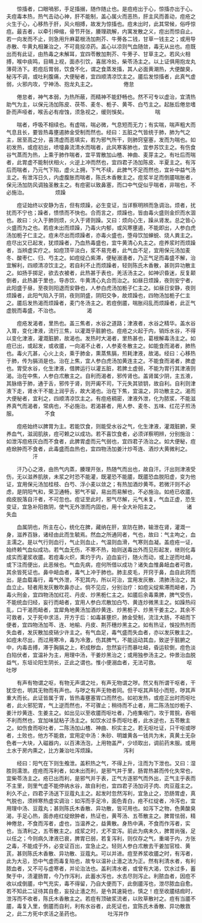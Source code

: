 <!-- { "loadSidebar": true } -->
　　惊搐者，口眼喎邪，手足搐搦，随作随止也。是痘疮出于心，惊搐亦出于心。夫痘毒本热，热气击动心神，肝不能制，盖心属火而恶热，肝主风而善动，痘疮之火生于心，心移热于肝，风火相搏，故发为惊搐也。痘未出时，此其常候，俗呼惊痘。最吉者，以牵引伸缩，骨节开张，腠理疏解，内寓发散之义，痘出而惊自止。若一向发而不止，则急用升麻葛根汤加荆芥、牛蒡各二钱，甘草一钱主之；或用导赤散、牛黄丸相兼治之，不可竟投凉药。盖心以凉则气血随敛，毒无从出也。痘既出而有此证，由热毒之未解耳，宜四苓散加荆芥、牛蒡子、甘草主之。若风火相搏，喉中痰鸣，目睛上视，面赤引饮，喜居冷处，柴苓汤主之。以上证俱用抱龙丸薄荷汤下。若痘后胃弱，饮食不化，谓之食蒸发搐，其人必面黄潮热，大便酸臭，秘泻不调，或吐利腹痛，大便秘者，宜四顺清凉饮主之。靥后发惊搐者，此真气虚弱，火邪内攻，宁神汤、抱龙丸主之。
　　　　　倦怠

　　倦怠者，神气本弱，为热所蔽，而精神不能舒畅也。然不可专以虚治，宜清热助气为主，以保元汤加陈皮、茯苓、麦冬、栀子、黄芩、白芍主之。起胀后倦怠嗜卧而声哑者，喉舌必有疳蚀，须急视之，缓则悞矣。
　　　　　喘

　　喘者，呼吸不相续也。有虚喘，喘必微，气息短而无力；有实喘，喘声粗大而气息且长，要皆热毒壅遏肺金受制而然也。经曰：五脏之气皆统于肺，肺为气之主，居至高之分，喜清虚而恶填实，若为邪气所干，则肺窍窒塞，发而为喘也。如初发热，或痘初出，喷嚏鼻流清水而喘者，此风寒客肺也，宜参苏饮主之。有伤食谷气蒸而为热，上乘于肺作喘者，宜平胃散加山楂、神曲、麦芽主之。有吐后而喘者，此胃虚不能制伏相火，火逆上冲而然也，宜四君子汤加陈皮、半夏主之。有泻后而喘者，乃元气下陷，虚火上拥，下气不续，此脾气不足而然也，宜补中益气汤主之。有泄泻日久，内虚腹胀而喘者，陈氏木香散主之。痘浆半足而倒靥喘胀者，保元汤加防风调独圣散主之。有痘密以致鼻塞，而口中气促似乎喘者，非喘也，不必施治。
　　　　　烦躁

　　痘证始终以安静为吉，但有烦躁，必生变证，当详察明辨而急调治。烦者，扰扰而不宁也；躁者，愦愦而不快也。合而言之，烦躁也，皆由毒火盛则金炽而水涸也。故曰：火入于肺则烦，火入于肾则躁。又曰：烦向心生，躁从肾发。总之皆心火盛而为之也。若痘未出而烦躁，乃毒火内郁，或风寒壅遏，不能即出，人参白虎汤加栀子仁主之。痘未尽出而烦躁者，亦毒火盛也，堕母饮加蝉蜕、烧人粪主之。痘尽出又已起发，犹烦躁者，乃血热毒盛也，宜牛黄清心丸主之。痘养浆时而烦躁者，当辨虚实疗之。如痘顶平淡白，浆不易充者，此气血不足，宜用保元汤加麦冬、酸枣仁、归、芍主之。如痘绽凸紫滞，便秘溺濇者，乃正气足而毒盛不解，治宜解利，四顺清凉饮主之。若自利不止而烦躁者，轻则陈氏木香散，甚则异功散主之。如扬手掷足，欲去衣被者，此热甚于表也，羌活汤主之。如神识昏迷，反复颠倒者，此热甚于里也，导赤饮、牛黄清心丸合而治之。如昼日烦躁，夜则安宁者，此阳盛于昼，至夜则阳退而安静也，人参白虎汤加栀子仁主之。如昼日安静，夜则烦躁者，此阳气陷入于阴，夜则阴盛，阴阳交争，故烦躁也，四物汤加栀子仁主之。靥后发热渴而烦躁者，麦门冬汤主之。若痘倒靥，喘胀闷乱而烦躁者，此正气虚脱而毒盛，不治也。
　　　　　渴

　　痘疮发渴者，里热也。盖三焦者，水谷之道路；津液者，水谷之精华。盖水谷入胃，变化津液，流行三焦，以灌溉乎脏腑也。痘疮之火起于内，销烁水谷，不得以变化津液，灌溉脏腑，故渴也。发热时大渴者，里热甚也，葛根解毒汤主之。如痘已出，或起发，或收靥，一向渴不止者，人参麦冬散主之。如能食而渴者，肺热也。毒火亢甚，心火上炎，乘于肺金，熏蒸焦膈，煎耗津液，故渴。经曰：心移热于肺，传为膈消是也。治在上焦，宜人参白虎汤加黄连主之。不能食而渴者，脾虚也。胃受水谷，化生津液，借脾运行以灌五脏，若脾土虚弱，不能为胃行其津液则渴。治在中焦，人参白朮散主之。自利而渴者，邪传肾也。盖肾属少阴，主五液，其脉络于肺，通于舌，邪传于肾，则开阖不司，下元失其锁钥，故自利。自利则津液下走，肾水干不能上润乎舌，故大渴也。治在下焦，宜温之，异功散主之。渴而大便秘者，宜利之，四顺清凉饮主之。有痘疮稠密，津液外泄，化为脓浆，不能滋养真气而渴者，常病也，不必施治。若渴甚者，用人参、麦冬、五味、红花子煎汤服。
　　　　　不食

　　痘疮始终以脾胃为主。若能饮食，则能受水谷之气，化生津液，灌溉脏腑，荣养血气，滋润肌肤，痘可赖之以成功。若不喜饮食者，必须详察明辨，分别施治：如泄泻痘疮灰白而不食者，此脾胃虚而元气弱也，宜四君子汤治之。如大便秘，痘疮焮肿而不食者，此毒盛而血热也，宜四物汤加姜汁炒芩连、酒炒大黄微利之。
　　　　　汗

　　汗乃心之液，由热气内蒸，腠理开张，热随气而出也，故自汗。汗出则津液受伤，无以滋养肌肤，未浆之时恐不能灌，既灌恐不能靥，既靥恐血脱阳虚，变为他证，宜用保元汤加桂枝、白芍、浮小麦以敛之；有热加酒炒黄芩。若微汗则不必虑，是阴阳气和，荣卫通畅，邪气不留，易出而易解也，不必施治。如疮已收靥，痂皮脱落自汗者，不可忽也。痘证至此时，邪气尽解，元气未复，气血正虚，恐生变证，宜急补阳救阴，使气无外泄而内固也，用十全大补阳主之。
　　　　　诸失血

　　血属阴也，所主在心，统化在脾，藏纳在肝，宣防在肺，输泄在肾，灌溉一身，滋养百脉，诸经由此而生毓焉。然血之所通同者，气也，故曰：气主呴之，血主濡之。是以气行则血行，气止则血止，气温则血滑，气寒则血凝。盖痘疮一证，始终赖气血似成功。若气血无伤，不寒不热，始则送毒出外而见形起发，继则化毒成实而灌浆收靥。若痘毒火炽，熏灼于内，迫血妄行，随火而动，或上逆而吐衄，或下注而便出，此恶候也。气血先病，痘何所借以成功？诸失血惟鼻衄血者可救，其余皆死证也。鼻中衄血者，毒气上冲于肺也。肺主皮毛，开窍于鼻，血自此窍而出，是血载毒行，毒气外泄，不犯其内，所以可治，宜用发灰散、清肺汤治之，其血立止。轻者用发灰散吹鼻亦止。倘不见应，分别治疗：如痘尖绽紫滞而衄者，乃毒火刑金，宜四物汤加红花、丹皮、炒黑栀仁主之。如靥后余毒乘脾，脾气受伤，不能统血归经，妄行而衄者，宜用人参白朮散加白芍、黄连炒微黑主之。如躁热闷乱，口干渴而衄者，宜犀角地黄汤加酒炒黄连、炒黑栀子、炒黑干姜主之。其余不可救者，又于死中求活，开方于后：如毒甚壅炽，肺金受制，流注大肠，不衄而下便者，宜四物汤加芩、连、地榆、丹皮、荆芥穗炒黑主之。如有热证，悞投热剂而失血者，发灰散加皮硝少许主之。有气血足，毒气盛而失血者，亦以发灰散主之。如痘未尽出，而过用寒冷，毒为冷激，伤其脾气，不能运动其血，致逆于脏腑之中，内毒击搏，滞于胸膈之上，积成秽血，忽然妄行而暴吐衄，昏运软倒，痘色淡白陷伏者，宜温补为主，用理中汤，干姜炒黑治之；或用独参汤主之。仲景治血脱益气，东垣论阳生阴长，正此之谓也。惟小便溺血者，无法可救。
　　　　　呕吐哕

　　有声有物谓之呕，有物无声谓之吐，有声无物谓之哕。然又有所谓干呕者，干犹空也，明其无物而有声也。与哕之有声无物者同。但干呕其声轻小而短，哕其声重大而长。此证皆属于胃，皆热毒壅塞胃口而然也。如初发热，或痘正出时而呕吐者，此火邪犯胃，气上逆而然也，不可骤止；稍待而不止者，用二陈汤加炒栀子、姜汁炒黄连、生姜主之。如出见以至收靥而呕吐者，乃疮集咽门，攻于胃脘，吞咽不利而然也，宜加味鼠粘子汤主之。如饮水过多而呕吐者，此水逆也，五苓散主之。如伤食而呕吐者，二陈汤加山楂、神曲、枳实主之。若无呕吐证，只干呕或哕者，土败也，他方不能救，宜用定中汤：朱砂、明雄黄各一钱共为末，真黄土无杂色者一大块，入磁器内，以百沸汤泡，上用物盖严，少顷取出，调前药末服。或用土水于房内熏之，比方兼治吐泻烦躁。
　　　　　泻利

　　经曰：阳气在下则生飧泄。盖积热之气，不得上升，注而为下泄也。又曰：湿胜则濡泄。痘疮而泻利者，如未出而利，是邪气并于里，肠胃热甚而传化失常也，宜柴苓汤主之。疮已出而利，是邪气并于表，正气方逐邪气而外出，正气主乎表而不主里，则里气虚不能停纳水谷，故自利也，宜四君子汤加诃子肉、肉豆蔻主之。利久不止，四君子汤送下豆蔻丸主之。起发时忽然泻利，宜急止之，恐肠胃虚，真气脱也，须辨寒热虚实调治：如泻而手足冷，面色青白，疮不红绽者，冷泻也，宜用理中汤、豆蔻丸；甚则陈氏木香散、异功散，皆可用也。如泻下之物，色黄酸臭渴，手足心热，面赤疮红绽焮肿者，热证也，黄芩汤、五苓散主之。脾胃怯弱，精神倦怠，不食而泻者，虚也，当温养之，益黄散。身热中满，不食而作泻者，实也，当清利之，五苓散主之。成浆之时，尤不宜泻。前此为病未久，脾胃尚强，足以任之；今则病久津液已衰，脾胃已弱，若复泻利，则仅存之气，重竭于内，方张之毒，不能成于外，必变证百出，宜急止之。轻则人参白朮散去干姜加官桂、黄芪，甚则陈氏木香散、异功散、豆蔻丸。可以并进。痘至养浆收靥之时，有泻者，此为大忌，恐中气虚而毒复陷也，故专以温补止濇之法为正。然有利清水者，有利脓血者，又不可与虚寒者，并论治法也。盖利清水者，或曾有大渴，饮水过多，蓄聚于中，渍灌肠胃，今乃作泻利，此蓄水泻也，水去尽则泻止。利脓血者，因痘不收以成倒靥，中气充实，毒不得留，乃自大便而下，此倒靥泻也，泄尽脓血自愈。若不知此二证待其自愈，妄投止濇之剂，是令其速毙也，慎之！痘至收靥结痂时，泄泻而不收者，陈氏木香散主之。若痘有顶破浆流者，以败草散衬之。痘有当靥不靥，毒复入里，倒靥而自利，利有水谷者，此死证也，宜陈氏木香散、异功散救之，此二方死中求活之圣药也。
　　　　　吐泻并作

